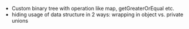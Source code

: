 ﻿* Custom binary tree with operation like map, getGreaterOrEqual etc.
* hiding usage of data structure in 2 ways: wrapping in object vs. private unions